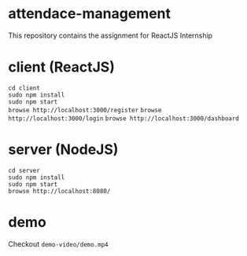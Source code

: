 # attendace-management
This repository contains the assignment for ReactJS Internship  
# client (ReactJS)  
`cd client`  
`sudo npm install`   
`sudo npm start`  
`browse http://localhost:3000/register`
`browse http://localhost:3000/login`
`browse http://localhost:3000/dashboard`

# server (NodeJS)
`cd server`  
`sudo npm install`  
`sudo npm start`  
`browse http://localhost:8080/`  

# demo
Checkout `demo-video/demo.mp4`  
